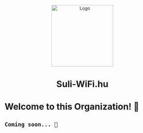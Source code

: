 <p align="center"> <img src="https://media.discordapp.net/attachments/807721397576663050/998182675644948550/sw1transparent.png?width=375&height=375" alt="Logo" width="200" height="200"> </a>
<h1 align="center">Suli-WiFi.hu</h1>

# Welcome to this Organization! :wave: 


## `Coming soon... 👀`
  
